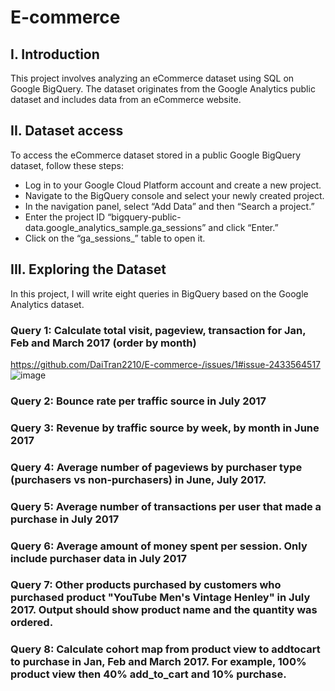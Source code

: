 # E-commerce
## I. Introduction
This project involves analyzing an eCommerce dataset using SQL on Google BigQuery. The dataset originates from the Google Analytics public dataset and includes data from an eCommerce website.

## II. Dataset access
To access the eCommerce dataset stored in a public Google BigQuery dataset, follow these steps:
* Log in to your Google Cloud Platform account and create a new project.
* Navigate to the BigQuery console and select your newly created project.
* In the navigation panel, select “Add Data” and then “Search a project.”
* Enter the project ID “bigquery-public-data.google_analytics_sample.ga_sessions” and click “Enter.”
* Click on the “ga_sessions_” table to open it.

## III. Exploring the Dataset
In this project, I will write eight queries in BigQuery based on the Google Analytics dataset. 
### Query 1: Calculate total visit, pageview, transaction for Jan, Feb and March 2017 (order by month)
https://github.com/DaiTran2210/E-commerce-/issues/1#issue-2433564517
![image](https://github.com/user-attachments/assets/5178b4fd-f6d9-407d-befc-3187f90dd663)

### Query 2: Bounce rate per traffic source in July 2017
### Query 3: Revenue by traffic source by week, by month in June 2017
### Query 4: Average number of pageviews by purchaser type (purchasers vs non-purchasers) in June, July 2017.
### Query 5: Average number of transactions per user that made a purchase in July 2017
### Query 6: Average amount of money spent per session. Only include purchaser data in July 2017
### Query 7: Other products purchased by customers who purchased product "YouTube Men's Vintage Henley" in July 2017. Output should show product name and the quantity was ordered.
### Query 8: Calculate cohort map from product view to addtocart to purchase in Jan, Feb and March 2017. For example, 100% product view then 40% add_to_cart and 10% purchase.

